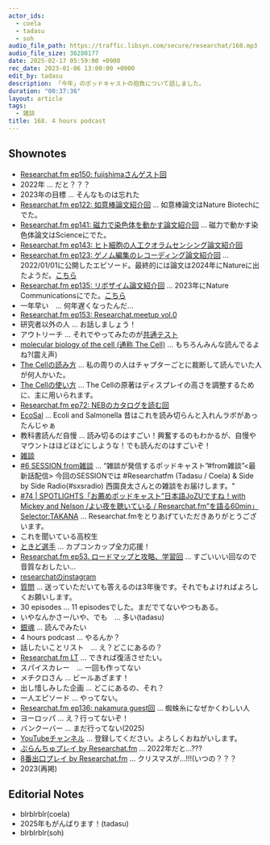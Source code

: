 ```yaml
---
actor_ids:
  - coela
  - tadasu
  - soh
audio_file_path: https://traffic.libsyn.com/secure/researchat/168.mp3 
audio_file_size: 36280177
date: 2025-02-17 05:59:00 +0900
rec_date: 2023-01-06 13:00:00 +0900
edit_by: tadasu
description: 「今年」のポッドキャストの抱負について話しました。
duration: "00:37:36"
layout: article
tags:
  - 雑談
title: 168. 4 hours podcast
---
```


## Shownotes
- [Researchat.fm ep150: fujishimaさんゲスト回](https://researchat.fm/episode/150)
- 2022年 ... だと？？？
- 2023年の目標 ... そんなものは忘れた
- [Researchat.fm ep122: 如意棒論文紹介回](https://researchat.fm/episode/122) ... 如意棒論文はNature Biotechにでた。
- [Researchat.fm ep141: 磁力で染色体を動かす論文紹介回](https://researchat.fm/episode/141) ... 磁力で動かす染色体論文はScienceにでた。
- [Researchat.fm ep143: ヒト細胞の人工クオラムセンシング論文紹介回](https://researchat.fm/episode/143)
- [Researchat.fm ep123: ゲノム編集のレコーディング論文紹介回](https://researchat.fm/episode/123) ... 2022/01/01に公開したエピソード。最終的には論文は2024年にNatureに出たようだ。[こちら](https://www.nature.com/articles/s41586-024-07706-4)
- [Researchat.fm ep135: リボザイム論文紹介回](https://researchat.fm/episode/135) ... 2023年にNature Communicationsにでた。[こちら](https://www.nature.com/articles/s41467-023-36073-3)
- 一年早い　... 何年遅くなったんだ...
- [Researchat.fm ep153: Researchat.meetup vol.0](https://researchat.fm/episode/153)
- 研究者以外の人 ... お話しましょう！
- アウトリーチ ... それでやってみたのが[共通テスト](https://researchat.fm/episode/157)
- [molecular biology of the cell (通称 The Cell)](https://www.amazon.co.jp/dp/0393884856/?tag=researchatf04-22) ... もちろんみんな読んでるよね?(震え声)
- [The Cellの読み方](https://x.com/researchat_fm/status/1240694813076291585) ... 私の周りの人はチャプターごとに裁断して読んでいた人が何人かいた。
- [The Cellの使い方](https://x.com/researchat_fm/status/1491041805684850691) ... The Cellの原著はディスプレイの高さを調整するために、主に用いられます。
- [Researchat.fm ep72: NEBのカタログを読む回](https://researchat.fm/episode/72)
- [EcoSal](https://www.amazon.co.jp/dp/1555810845/?tag=researchatf04-22) ... Ecoli and Salmonella 昔はこれを読み切らんと入れんラボがあったんじゃぁ
- 教科書読んだ自慢 ... 読み切るのはすごい！興奮するのもわかるが、自慢やマウントはほどほどにしような！でも読んだのはすごいぞ！
- [雑談](https://zatsudan.co.jp/)
- [#6 SESSION from雑談](https://open.spotify.com/episode/0zajfbxetmvG7oUAUZ2yqW) … “雑談が発信するポッドキャスト”#from雑談”<最新話配信> 今回のSESSIONでは #Researchatfm (Tadasu / Coela) & Side by Side Radio(#sxsradio) 西園良太さんとの雑談をお届けします。"
- [#74 | SPOTLIGHTS「お薦めポッドキャスト”日本語JoZUですね！with Mickey and Nelson /よい夜を聴いている / Researchat.fm”を語る60min」Selector:TAKANA](https://open.spotify.com/episode/5JqZVdR7J6gH6MYFDCRP0i) ... Researchat.fmをとりあげていただきありがとうございます。
- これを聞いている高校生
- [ときど選手](https://ja.wikipedia.org/wiki/%E3%81%A8%E3%81%8D%E3%81%A9) ... カプコンカップ全力応援！
- [Researchat.fm ep53. ロードマップと攻略、学習回](https://researchat.fm/episode/53) ... すごいいい回なので音質なおしたい...
- [researchatのinstagram](https://www.instagram.com/researchat.fm/)
- [質問](https://researchat.fm/form.html) ...  送っていただいても答えるのは3年後です。それでもよければよろしくお願いします。
- 30 episodes ... 11 episodesでした。まだでてないやつもある。
- いやなんかさー/いや、でも　...  多い(tadasu)
- [銀魂](https://www.amazon.co.jp/gp/product/B07J4FHWXR/?tag=researchatf04-22) ... 読んでみたい
- 4 hours podcast ... やるんか？
- 話したいことリスト　... え？どこにあるの？
- [Researchat.fm LT](https://www.youtube.com/watch?v=kKLt956ieSM&ab_channel=Researchatfm) ... できれば復活させたい。
- スパイスカレー　... 一回も作ってない
- メチクロさん ... ビールあざます！
- 出し惜しみした企画 ...  どこにあるの、それ？
- 一人エピソード ... やってない。
- [Researchat.fm ep136: nakamura guest回](https://researchat.fm/episode/136) ... 蜘蛛糸になぜかくわしい人
- ヨーロッパ ... え？行ってないぞ！
- バンクーバー ... まだ行ってない(2025)
- [YouTubeチャンネル](https://www.youtube.com/channel/UC2bDx3CfYJwqBKQHF-9j3FA) ... 登録してください。よろしくおねがいします。
- [ぷらんちゅプレイ by Researchat.fm](https://www.youtube.com/watch?v=d4YMrm3OHfg) ... 2022年だと...???
- [8番出口プレイ by Researchat.fm](https://www.youtube.com/watch?v=b0lpvIf97Kc) ... クリスマスが...!!!(いつの？？？
- 2023(再掲)

## Editorial Notes
- blrblrblr(coela)
- 2025年もがんばります！(tadasu)
- blrblrblr(soh)
